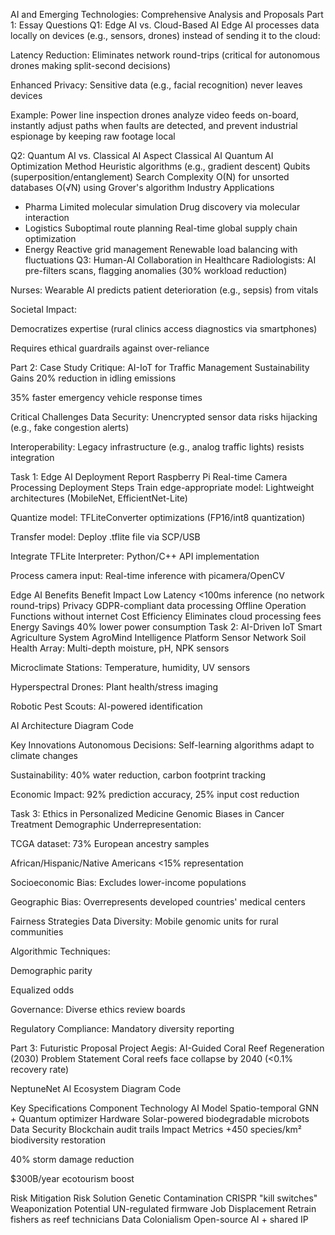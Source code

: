 AI and Emerging Technologies: Comprehensive Analysis and Proposals
Part 1: Essay Questions
Q1: Edge AI vs. Cloud-Based AI
Edge AI processes data locally on devices (e.g., sensors, drones) instead of sending it to the cloud:

Latency Reduction: Eliminates network round-trips (critical for autonomous drones making split-second decisions)

Enhanced Privacy: Sensitive data (e.g., facial recognition) never leaves devices

Example: Power line inspection drones analyze video feeds on-board, instantly adjust paths when faults are detected, and prevent industrial espionage by keeping raw footage local

Q2: Quantum AI vs. Classical AI
Aspect	Classical AI	Quantum AI
Optimization Method	Heuristic algorithms (e.g., gradient descent)	Qubits (superposition/entanglement)
Search Complexity	O(N) for unsorted databases	O(√N) using Grover's algorithm
Industry Applications		
- Pharma	Limited molecular simulation	Drug discovery via molecular interaction
- Logistics	Suboptimal route planning	Real-time global supply chain optimization
- Energy	Reactive grid management	Renewable load balancing with fluctuations
Q3: Human-AI Collaboration in Healthcare
Radiologists: AI pre-filters scans, flagging anomalies (30% workload reduction)

Nurses: Wearable AI predicts patient deterioration (e.g., sepsis) from vitals

Societal Impact:

Democratizes expertise (rural clinics access diagnostics via smartphones)

Requires ethical guardrails against over-reliance

Part 2: Case Study Critique: AI-IoT for Traffic Management
Sustainability Gains
20% reduction in idling emissions

35% faster emergency vehicle response times

Critical Challenges
Data Security: Unencrypted sensor data risks hijacking (e.g., fake congestion alerts)

Interoperability: Legacy infrastructure (e.g., analog traffic lights) resists integration

Task 1: Edge AI Deployment Report
Raspberry Pi Real-time Camera Processing
Deployment Steps
Train edge-appropriate model: Lightweight architectures (MobileNet, EfficientNet-Lite)

Quantize model: TFLiteConverter optimizations (FP16/int8 quantization)

Transfer model: Deploy .tflite file via SCP/USB

Integrate TFLite Interpreter: Python/C++ API implementation

Process camera input: Real-time inference with picamera/OpenCV

Edge AI Benefits
Benefit	Impact
Low Latency	<100ms inference (no network round-trips)
Privacy	GDPR-compliant data processing
Offline Operation	Functions without internet
Cost Efficiency	Eliminates cloud processing fees
Energy Savings	40% lower power consumption
Task 2: AI-Driven IoT Smart Agriculture System
AgroMind Intelligence Platform
Sensor Network
Soil Health Array: Multi-depth moisture, pH, NPK sensors

Microclimate Stations: Temperature, humidity, UV sensors

Hyperspectral Drones: Plant health/stress imaging

Robotic Pest Scouts: AI-powered identification

AI Architecture
Diagram
Code








Key Innovations
Autonomous Decisions: Self-learning algorithms adapt to climate changes

Sustainability: 40% water reduction, carbon footprint tracking

Economic Impact: 92% prediction accuracy, 25% input cost reduction

Task 3: Ethics in Personalized Medicine
Genomic Biases in Cancer Treatment
Demographic Underrepresentation:

TCGA dataset: 73% European ancestry samples

African/Hispanic/Native Americans <15% representation

Socioeconomic Bias: Excludes lower-income populations

Geographic Bias: Overrepresents developed countries' medical centers

Fairness Strategies
Data Diversity: Mobile genomic units for rural communities

Algorithmic Techniques:

Demographic parity

Equalized odds

Governance: Diverse ethics review boards

Regulatory Compliance: Mandatory diversity reporting

Part 3: Futuristic Proposal
Project Aegis: AI-Guided Coral Reef Regeneration (2030)
Problem Statement
Coral reefs face collapse by 2040 (<0.1% recovery rate)

NeptuneNet AI Ecosystem
Diagram
Code





Key Specifications
Component	Technology
AI Model	Spatio-temporal GNN + Quantum optimizer
Hardware	Solar-powered biodegradable microbots
Data Security	Blockchain audit trails
Impact Metrics
+450 species/km² biodiversity restoration

40% storm damage reduction

$300B/year ecotourism boost

Risk Mitigation
Risk	Solution
Genetic Contamination	CRISPR "kill switches"
Weaponization Potential	UN-regulated firmware
Job Displacement	Retrain fishers as reef technicians
Data Colonialism	Open-source AI + shared IP
